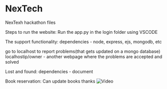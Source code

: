 # NexTech
NexTexh hackathon files

Steps to run the website:
Run the app.py in the login folder using VSCODE

The support functionality:
dependencies - node, express, ejs, mongodb, etc

go to localhost to report problems(that gets updated on a mongo database)
localhostip/owner - another webpage where the problems are accepted and solved

Lost and found:
dependencies - document

Book reservation:
Can update books
thanks
![Video](https://drive.google.com/file/d/1O7zpiALi3eElGpfpKlWT0N7eoxkP0Lm6/view)

